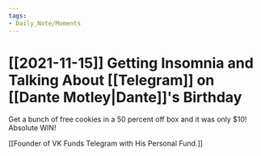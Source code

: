 ```yaml
---
tags:
- Daily_Note/Moments
---
```


# [[2021-11-15]] Getting Insomnia and Talking About [[Telegram]] on [[Dante Motley|Dante]]'s Birthday



Get a bunch of free cookies in a 50 percent off box and it was only \$10! Absolute WIN!

[[Founder of VK Funds Telegram with His Personal Fund.]]
